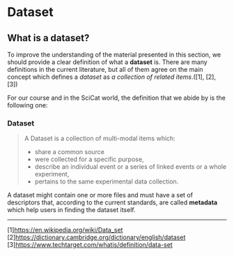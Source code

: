 # Dataset

## What is a dataset?

To improve the understanding of the material presented in this section, we should provide a clear definition of what a __dataset__ is.
There are many definitions in the current literature, but all of them agree on the main concept which defines a _dataset_ as _a collection of related items_.([1], [2], [3])

For our course and in the SciCat world, the definition that we abide by is the following one:

### Dataset

> A Dataset is a collection of multi-modal items which: 
> - share a common source
> - were collected for a specific purpose, 
> - describe an individual event or a series of linked events or a whole experiment, 
> - pertains to the same experimental data collection.  

A dataset might contain one or more files and must have a set of descriptors that, according to the current standards, are called __metadata__ which help users in finding the dataset itself.  

____
[1]<https://en.wikipedia.org/wiki/Data_set>  
[2]<https://dictionary.cambridge.org/dictionary/english/dataset>  
[3]<https://www.techtarget.com/whatis/definition/data-set>  